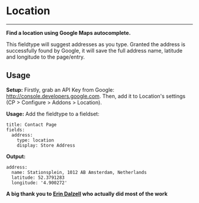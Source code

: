 # Location

---

**Find a location using Google Maps autocomplete.**

This fieldtype will suggest addresses as you type. Granted the address is successfully found by Google, it will save the full address name, latitude and longitude to the page/entry.


## Usage
**Setup:**
Firstly, grab an API Key from Google: http://console.developers.google.com.
Then, add it to Location's settings (CP > Configure > Addons > Location).

**Usage:**
Add the fieldtype to a fieldset:
```
title: Contact Page
fields:
  address:
    type: location
    display: Store Address
```

**Output:**
```
address:
  name: Stationsplein, 1012 AB Amsterdam, Netherlands
  latitude: 52.3791283
  longitude: '4.900272'
```

**A big thank you to [Erin Dalzell](https://github.com/edalzell) who actually did most of the work**
